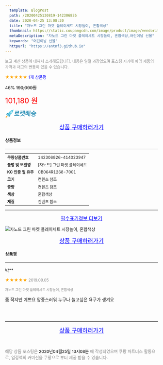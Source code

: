 ```yaml
---
  template: BlogPost
  path: /20200425130819-142306826
  date: 2020-04-25 13:08:20
  title: "자노드 그린 마켓 플레이세트 시장놀이, 혼합색상"
  thumbnail: https://static.coupangcdn.com/image/product/image/vendoritem/2018/12/24/4016281898/d3e6370e-e395-4b10-92dd-34d67b895ee0.jpg
  metaDescription: "자노드 그린 마켓 플레이세트 시장놀이, 혼합색상,어린이날 선물"
  keywords: "어린이날 선물"
  httpurl: "https://antnf3.github.io"
---
```

  
<span style="color: #888;font-size:0.8rem">보고 계신 상품에 대해서 소개해드립니다.
내용은 일절 과장없으며 포스팅 시기에 따라 제품의 가격과 재고의 변동이 있을 수 있습니다.</span>
  
<span style="color: orange;">★★★★★</span> <span style="color: blue;font-size: 0.85rem;">1개 상품평</span>

<span style="font-size: 0.9rem">46%</span> <span style="font-size: 0.9rem">~~190,000원~~</span>

<span style="color: red;font-size: 1.5rem;">101,180 원</span>

![로켓배송](/assets/rocket_logo.png)

<p align="center"><a href="http://me2.do/x01Rescw" style="font-size: 1.2rem; color: blue;">상품 구매하러가기</a></p>

#### 상품정보

---

|                  |                       |
| ---------------- | --------------------- |
| **<span style="font-size:0.8rem;">쿠팡상품번호</span>** | <span style="font-size:0.8rem;">142306826-414023947</span> |
| **<span style="font-size:0.8rem;">품명 및 모델명</span>**    | <span style="font-size:0.8rem;">[자노드] 그린 마켓 플레이세트</span>        |
| **<span style="font-size:0.8rem;">KC 인증 필 유무</span>**    | <span style="font-size:0.8rem;">CB064R1268-7001</span>        |
| **<span style="font-size:0.8rem;">크기</span>**    | <span style="font-size:0.8rem;">컨텐츠 참조</span>        |
| **<span style="font-size:0.8rem;">중량</span>**    | <span style="font-size:0.8rem;">컨텐츠 참조</span>        |
| **<span style="font-size:0.8rem;">색상</span>**    | <span style="font-size:0.8rem;">혼합색상</span>        |
| **<span style="font-size:0.8rem;">재질</span>**    | <span style="font-size:0.8rem;">컨텐츠 참조</span>        |








---

<p align="center"><a href="http://me2.do/x01Rescw" style="font-size: 1rem; color: blue;">필수표기정보 더보기</a></p>

![자노드 그린 마켓 플레이세트 시장놀이, 혼합색상](http://thumbnail9.coupangcdn.com/thumbnails/remote/q89/image/retail/images/2018/10/05/14/4/7d5e3337-370c-4ca5-8041-6ac6dcbf47f4.jpg)

<p align="center"><a href="http://me2.do/x01Rescw" style="font-size: 1.2rem; color: blue;">상품 구매하러가기</a></p>

#### 상품평
  
---
  
박**
    
<span style="color: orange;">★★★★★</span> <span style="font-size:0.8rem;color: #888;">2019.09.05</span>
    
<span style="color: #888;font-size:0.7rem">자노드 그린 마켓 플레이세트 시장놀이, 혼합색상</span>
    

    
<span style="font-size: 0.9rem;">좀 작지만  예쁘요  앙증스러워 누구나  놀고싶은 욕구가 생겨요</span>
    
<br>
<br>


  
---
  
<p align="center"><a href="http://me2.do/x01Rescw" style="font-size: 1.2rem; color: blue;">상품 구매하러가기</a></p>
  
<br>
  
<span style="font-size: 0.85rem; color: #888;">해당 상품 포스팅은 <span style="color: #000;"> 2020년04월25일 13시08분 </span> 에 작성되었으며 쿠팡 파트너스 활동으로, 일정액의 커미션을 쿠팡으로 부터 제공 받을 수 있습니다.</span>